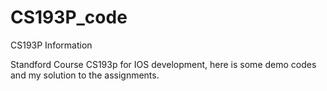 # CS193P_code
CS193P Information

Standford Course CS193p for IOS development, here is some demo codes and my solution to the assignments.
